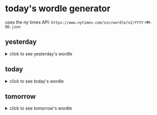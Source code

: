 # today's wordle generator

uses the ny times API: `https://www.nytimes.com/svc/wordle/v2/YYYY-MM-DD.json`

## yesterday

<details>
    <summary>click to see yesterday's wordle</summary>

    scram

</details>

## today

<details>
    <summary>click to see today's wordle</summary>

    talon

</details>

## tomorrow

<details>
    <summary>click to see tomorrow's wordle</summary>

    ascot

</details>
